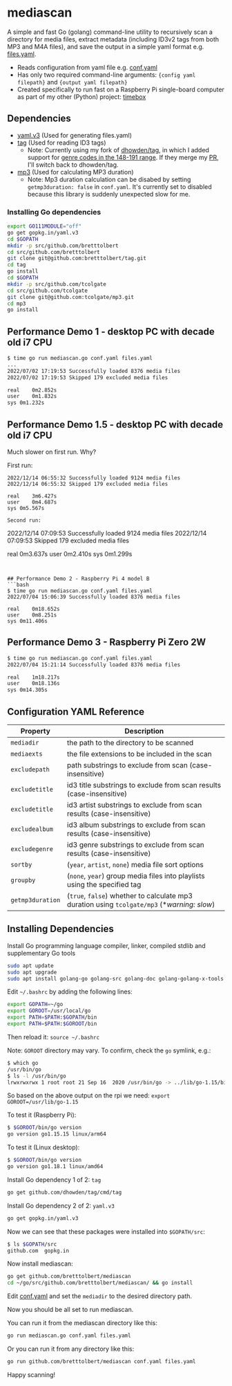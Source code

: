# mediascan

A simple and fast Go (golang) command-line utility to recursively scan a directory for media files, extract metadata (including ID3v2 tags from both MP3 and M4A files), and save the output in a simple yaml format e.g. [files.yaml](files.yaml). 

- Reads configuration from yaml file e.g. [conf.yaml](conf.yaml)
- Has only two required command-line arguments: `{config yaml filepath}` and `{output yaml filepath}`
- Created specifically to run fast on a Raspberry Pi single-board computer as part of my other (Python) project: [timebox](https://github.com/bretttolbert/timebox)

## Dependencies
- [yaml.v3](https://pkg.go.dev/gopkg.in/yaml.v3) (Used for generating files.yaml)
- [tag](https://github.com/bretttolbert/tag) (Used for reading ID3 tags)
    - Note: Currently using my fork of [dhowden/tag](https://github.com/dhowden/tag), in which I added support for [genre codes in the 148-191 range](https://en.wikipedia.org/wiki/List_of_ID3v1_genres#Extension_by_Winamp). If they merge my [PR](https://github.com/dhowden/tag/pull/103), I'll switch back to dhowden/tag.
- [mp3](github.com/tcolgate/mp3) (Used for calculating MP3 duration)
    - Note: Mp3 duration calculation can be disabed by setting `getmp3duration: false` in `conf.yaml`. It's currently set to disabled because this library is suddenly unexpected slow for me.

### Installing Go dependencies

```bash
export GO111MODULE="off" 
go get gopkg.in/yaml.v3
cd $GOPATH
mkdir -p src/github.com/bretttolbert
cd src/github.com/bretttolbert
git clone git@github.com:bretttolbert/tag.git
cd tag
go install
cd $GOPATH
mkdir -p src/github.com/tcolgate
cd src/github.com/tcolgate
git clone git@github.com:tcolgate/mp3.git
cd mp3
go install
```

## Performance Demo 1 - desktop PC with decade old i7 CPU
```bash
$ time go run mediascan.go conf.yaml files.yaml
...
2022/07/02 17:19:53 Successfully loaded 8376 media files
2022/07/02 17:19:53 Skipped 179 excluded media files

real	0m2.852s
user	0m1.832s
sys	0m1.232s
```

## Performance Demo 1.5 - desktop PC with decade old i7 CPU
Much slower on first run. Why?

First run:
```
2022/12/14 06:55:32 Successfully loaded 9124 media files
2022/12/14 06:55:32 Skipped 179 excluded media files

real	3m6.427s
user	0m4.687s
sys	0m5.567s

Second run:
```
2022/12/14 07:09:53 Successfully loaded 9124 media files
2022/12/14 07:09:53 Skipped 179 excluded media files

real	0m3.637s
user	0m2.410s
sys	0m1.299s

```


## Performance Demo 2 - Raspberry Pi 4 model B
```bash
$ time go run mediascan.go conf.yaml files.yaml
2022/07/04 15:06:39 Successfully loaded 8376 media files

real	0m18.652s
user	0m8.251s
sys	0m11.406s
```

## Performance Demo 3 - Raspberry Pi Zero 2W
```bash
$ time go run mediascan.go conf.yaml files.yaml
2022/07/04 15:21:14 Successfully loaded 8376 media files

real	1m18.217s
user	0m18.136s
sys	0m14.305s
```

## Configuration YAML Reference

| Property | Description |
| -------- | ----------- |
| `mediadir` | the path to the directory to be scanned |
| `mediaexts` | the file extensions to be included in the scan |
| `excludepath` | path substrings to exclude from scan (case-insensitive) |
| `excludetitle` | id3 title substrings to exclude from scan results (case-insensitive) |
| `excludetitle` | id3 artist substrings to exclude from scan results (case-insensitive) |
| `excludealbum` | id3 album substrings to exclude from scan results (case-insensitive) |
| `excludegenre` | id3 genre substrings to exclude from scan results (case-insensitive) |
| `sortby` | (`year`, `artist`, `none`) media file sort options |
| `groupby` | (`none`, `year`) group media files into playlists using the specified tag |
| `getmp3duration` | (`true`, `false`) whether to calculate mp3 duration using `tcolgate/mp3` (**warning: slow*) |

## Installing Dependencies

Install Go programming language compiler, linker, compiled stdlib and supplementary Go tools
```bash
sudo apt update
sudo apt upgrade
sudo apt install golang-go golang-src golang-doc golang-golang-x-tools
```

Edit `~/.bashrc` by adding the following lines:

```bash
export GOPATH=~/go
export GOROOT=/usr/local/go
export PATH=$PATH:$GOPATH/bin
export PATH=$PATH:$GOROOT/bin
```
Then reload it: `source ~/.bashrc`

Note: `GOROOT` directory may vary. To confirm, check the `go` symlink, e.g.:
```bash
$ which go
/usr/bin/go
$ ls -l /usr/bin/go
lrwxrwxrwx 1 root root 21 Sep 16  2020 /usr/bin/go -> ../lib/go-1.15/bin/go
```
So based on the above output on the rpi we need: `export GOROOT=/usr/lib/go-1.15`



To test it (Raspberry Pi):
```bash
$ $GOROOT/bin/go version
go version go1.15.15 linux/arm64
```

To test it (Linux desktop):
```bash
$ $GOROOT/bin/go version
go version go1.18.1 linux/amd64
```

Install Go dependency 1 of 2: `tag`
```bash
go get github.com/dhowden/tag/cmd/tag
```

Install Go dependency 2 of 2: `yaml.v3`
```bash
go get gopkg.in/yaml.v3
```

Now we can see that these packages were installed into `$GOPATH/src`:
```bash
$ ls $GOPATH/src
github.com  gopkg.in
```

Now install mediascan:
```bash
go get github.com/bretttolbert/mediascan
cd ~/go/src/github.com/bretttolbert/mediascan/ && go install
```

Edit [conf.yaml](conf.yaml) and set the `mediadir` to the desired directory path.

Now you should be all set to run mediascan.

You can run it from the mediascan directory like this:
```bash
go run mediascan.go conf.yaml files.yaml
```

Or you can run it from any directory like this:
```bash
go run github.com/bretttolbert/mediascan conf.yaml files.yaml
```

Happy scanning!
